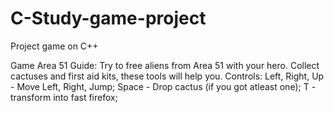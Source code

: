 # C-Study-game-project
Project game on C++

Game Area 51
Guide:
Try to free aliens from Area 51 with your hero. Collect cactuses and first aid kits, these tools will help you.
Controls:
Left, Right, Up - Move Left, Right, Jump;
Space - Drop cactus (if you got atleast one);
T - transform into fast firefox;
